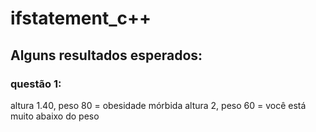 # ifstatement_c++

## Alguns resultados esperados:
### questão 1:
altura 1.40, peso 80 = obesidade mórbida
altura 2, peso 60 = você está muito abaixo do peso
